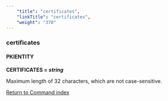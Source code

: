 ```yaml
---
    "title": "certificates",
    "linkTitle": "certificates",
    "weight": "370"
---
```

### certificates

#### PKIENTITY

**CERTIFICATES = *string***

Maximum length of 32 characters, which are not case-sensitive.

[Return to Command index](../../)

